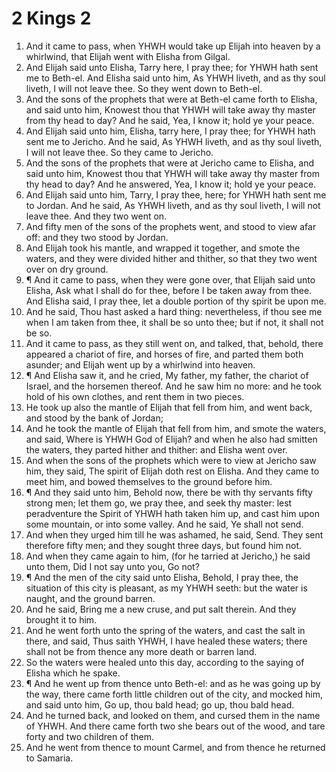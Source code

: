 ﻿# 2 Kings 2
1. And it came to pass, when YHWH would take up Elijah into heaven by a whirlwind, that Elijah went with Elisha from Gilgal. 
2. And Elijah said unto Elisha, Tarry here, I pray thee; for YHWH hath sent me to Beth-el. And Elisha said unto him, As YHWH liveth, and as thy soul liveth, I will not leave thee. So they went down to Beth-el. 
3. And the sons of the prophets that were at Beth-el came forth to Elisha, and said unto him, Knowest thou that YHWH will take away thy master from thy head to day? And he said, Yea, I know it; hold ye your peace. 
4. And Elijah said unto him, Elisha, tarry here, I pray thee; for YHWH hath sent me to Jericho. And he said, As YHWH liveth, and as thy soul liveth, I will not leave thee. So they came to Jericho. 
5. And the sons of the prophets that were at Jericho came to Elisha, and said unto him, Knowest thou that YHWH will take away thy master from thy head to day? And he answered, Yea, I know it; hold ye your peace. 
6. And Elijah said unto him, Tarry, I pray thee, here; for YHWH hath sent me to Jordan. And he said, As YHWH liveth, and as thy soul liveth, I will not leave thee. And they two went on. 
7. And fifty men of the sons of the prophets went, and stood to view afar off: and they two stood by Jordan. 
8. And Elijah took his mantle, and wrapped it together, and smote the waters, and they were divided hither and thither, so that they two went over on dry ground. 
9. ¶ And it came to pass, when they were gone over, that Elijah said unto Elisha, Ask what I shall do for thee, before I be taken away from thee. And Elisha said, I pray thee, let a double portion of thy spirit be upon me. 
10. And he said, Thou hast asked a hard thing: nevertheless, if thou see me when I am taken from thee, it shall be so unto thee; but if not, it shall not be so. 
11. And it came to pass, as they still went on, and talked, that, behold, there appeared a chariot of fire, and horses of fire, and parted them both asunder; and Elijah went up by a whirlwind into heaven. 
12. ¶ And Elisha saw it, and he cried, My father, my father, the chariot of Israel, and the horsemen thereof. And he saw him no more: and he took hold of his own clothes, and rent them in two pieces. 
13. He took up also the mantle of Elijah that fell from him, and went back, and stood by the bank of Jordan; 
14. And he took the mantle of Elijah that fell from him, and smote the waters, and said, Where is YHWH God of Elijah? and when he also had smitten the waters, they parted hither and thither: and Elisha went over. 
15. And when the sons of the prophets which were to view at Jericho saw him, they said, The spirit of Elijah doth rest on Elisha. And they came to meet him, and bowed themselves to the ground before him. 
16. ¶ And they said unto him, Behold now, there be with thy servants fifty strong men; let them go, we pray thee, and seek thy master: lest peradventure the Spirit of YHWH hath taken him up, and cast him upon some mountain, or into some valley. And he said, Ye shall not send. 
17. And when they urged him till he was ashamed, he said, Send. They sent therefore fifty men; and they sought three days, but found him not. 
18. And when they came again to him, (for he tarried at Jericho,) he said unto them, Did I not say unto you, Go not? 
19. ¶ And the men of the city said unto Elisha, Behold, I pray thee, the situation of this city is pleasant, as my YHWH seeth: but the water is naught, and the ground barren. 
20. And he said, Bring me a new cruse, and put salt therein. And they brought it to him. 
21. And he went forth unto the spring of the waters, and cast the salt in there, and said, Thus saith YHWH, I have healed these waters; there shall not be from thence any more death or barren land. 
22. So the waters were healed unto this day, according to the saying of Elisha which he spake. 
23. ¶ And he went up from thence unto Beth-el: and as he was going up by the way, there came forth little children out of the city, and mocked him, and said unto him, Go up, thou bald head; go up, thou bald head. 
24. And he turned back, and looked on them, and cursed them in the name of YHWH. And there came forth two she bears out of the wood, and tare forty and two children of them. 
25. And he went from thence to mount Carmel, and from thence he returned to Samaria. 
